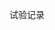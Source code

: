 <!--
 * @Description: 
 * @Author: DRAGON
 * @Date: 2021-02-13 20:29:20
 * @LastEditTime: 2021-02-13 20:29:47
-->
试验记录